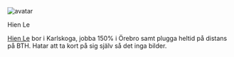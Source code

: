 <div class="byline_container">
  <div class="byline_avatar">
    <img style="max-width:80px;" src="img/ninja_avatar.png" alt="avatar">
    <p>Hien Le</p>
  </div>
  <p><a href="">Hien Le</a> bor i Karlskoga, jobba 150% i Örebro samt plugga heltid på distans på BTH. Hatar att ta kort på sig själv så det inga bilder.</p>
</div>